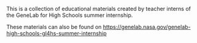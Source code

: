 This is a collection of educational materials created by teacher interns of the GeneLab for High Schools summer internship.

These materials can also be found on https://genelab.nasa.gov/genelab-high-schools-gl4hs-summer-internship
